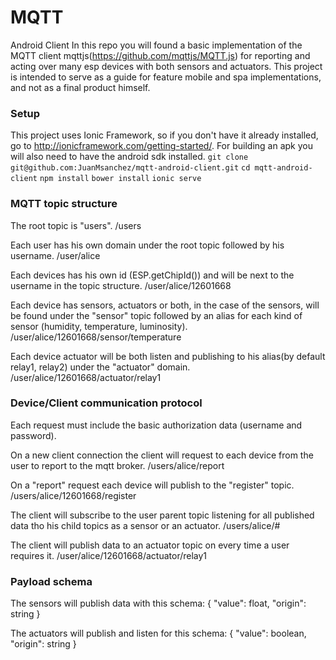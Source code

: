 # MQTT #
Android Client In this repo you will found a basic implementation of the MQTT client mqttjs(https://github.com/mqttjs/MQTT.js) for reporting and acting over many esp devices with both sensors and actuators. This project is intended to serve as a guide for feature mobile and spa implementations, and not as a final product himself.

### Setup ###
This project uses Ionic Framework, so if you don't have it already installed, go to  http://ionicframework.com/getting-started/.
For building an apk you will also need to have the android sdk installed.
`git clone git@github.com:JuanMsanchez/mqtt-android-client.git`
`cd mqtt-android-client`
`npm install`
`bower install`
`ionic serve`

### MQTT topic structure ###

The root topic is "users". /users

Each user has his own domain under the root topic followed by his username. /user/alice

Each devices has his own id (ESP.getChipId()) and will be next to the username in the topic structure. /user/alice/12601668

Each device has sensors, actuators or both, in the case of the sensors, will be found under the "sensor" topic followed by an alias for each kind of sensor (humidity, temperature, luminosity). /user/alice/12601668/sensor/temperature

Each device actuator will be both listen and publishing to his alias(by default relay1, relay2) under the "actuator" domain. /user/alice/12601668/actuator/relay1

### Device/Client communication protocol ###

Each request must include the basic authorization data (username and password).

On a new client connection the client will request to each device from the user to report to the mqtt broker. /users/alice/report

On a "report" request each device will publish to the "register" topic. /users/alice/12601668/register

The client will subscribe to the user parent topic listening for all published data tho his child topics as a sensor or an actuator. /users/alice/#

The client will publish data to an actuator topic on every time a user requires it. /user/alice/12601668/actuator/relay1

### Payload schema ###

The sensors will publish data with this schema: { "value": float, "origin": string }

The actuators will publish and listen for this schema: { "value": boolean, "origin": string }
